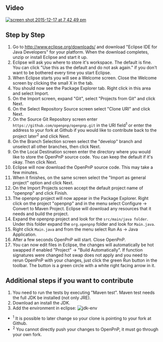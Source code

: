 ## Video

[![screen shot 2015-12-17 at 7 42 49 pm](https://cloud.githubusercontent.com/assets/1182323/11888779/72454a3a-a4f6-11e5-9907-725518ad7c02.png)](https://www.youtube.com/watch?v=Ml03yALid10)

## Step by Step

1. Go to http://www.eclipse.org/downloads/ and download "Eclipse IDE for Java Developers" for your platform. When the download completes, unzip or install Eclipse and start it up.
2. Eclipse will ask you where to store it's workspace. The default is fine. You can click "Use this as the default and do not ask again." if you don't want to be bothered every time you start Eclipse.
3. When Eclipse starts you will see a Welcome screen. Close the Welcome screen by clicking the small X in the tab.
4. You should now see the Package Explorer tab. Right click in this area and select Import.
5. On the Import screen, expand "Git", select "Projects from Git" and click Next.
6. On the Select Repository Source screen select "Clone URI" and click Next.
7. On the Source Git Repository screen enter `https://github.com/openpnp/openpnp.git` in the URI field<sup>1</sup> or enter the address to your fork at Github if you would like to contribute back to the project later<sup>2</sup> and click Next.
8. On the Branch Selection screen select the "develop" branch and unselect all other branches, then click Next.
9. On the Local Destination screen enter the directory where you would like to store the OpenPnP source code. You can keep the default if it's okay. Then click Next.
10. Eclipse will now download the OpenPnP source code. This may take a few minutes.
11. When it finishes, on the same screen select the "Import as general project" option and click Next.
12. On the Import Projects screen accept the default project name of "openpnp" and click Finish.
13. The openpnp project will now appear in the Package Explorer. Right click on the project "openpnp" and in the menu select Configure -> Convert to Maven Project. Eclipse will download any resources that it needs and build the project.
14. Expand the openpnp project and look for the `src/main/java folder`. Under this folder expand the `org.openpnp` folder and look for `Main.java`.
15. Right click `Main.java` and from the menu select Run As -> Java Application.
16. After a few seconds OpenPnP will start. Close OpenPnP.
17. You can now edit files in Eclipse, the changes will automatically be hot swapped if enabled "Project" -> "Build Automatically". If function signatures were changed hot swap does not apply and you need to rerun OpenPnP with your changes, just click the green Run button in the toolbar. The button is a green circle with a white right facing arrow in it.

## Additional steps if you want to contribute
1. You need to run the tests by executing "Maven test". Maven test needs the full JDK be installed (not only JRE).
2. Download an install the JDK.
3. Add the environment in eclipse:
![jdk-env](https://user-images.githubusercontent.com/3868450/51134165-166cae80-1837-11e9-933e-2a6fbf1301ac.PNG)

* <sup>1</sup> It is possible to later change so your clone is pointing to your fork at Github.
* <sup>2</sup> You cannot directly push your changes to OpenPnP, it must go through your own fork.

